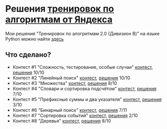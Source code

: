 # Решения [тренировок по алгоритмам от Яндекса](https://yandex.ru/yaintern/algorithm-training)

Мои решения "Тренировок по алогритмам 2.0 (Дивизион B)" на языке Python можно найти [здесь](https://github.com/artacone/yandex_algo_train2)

## Что сделано?

- Контест #1 "Сложность, тестирование, особые случаи" [контест](https://contest.yandex.ru/contest/27393/problems/), [решения](1)
10/10
- Контест #2 "Линейный поиск" [контест](https://contest.yandex.ru/contest/27472/problems/), [решения](2)
10/10
- Контест #3 "Множества" [контест](https://contest.yandex.ru/contest/27663/problems/), [решения](3)
8/10
- Контест #4 "Словари и сортировка подсчётом" [контест](https://contest.yandex.ru/contest/27665/problems/), [решения](4)
7/10
- Контест #5 "Префиксные суммы и два указателя" [контест](https://contest.yandex.ru/contest/27794/problems/), [решения](5)
3/10
- Контест #6 "Бинарный поиск" [контест](https://contest.yandex.ru/contest/27844/problems/), [решения](6)
7/11
- Контест #7 "Сортировка событий" [контест](https://contest.yandex.ru/contest/27883/problems/), [решения](7)
2/10
- Контест #8 "Деревья" [контест](https://contest.yandex.ru/contest/28069/problems/), [решения](8)
8/10